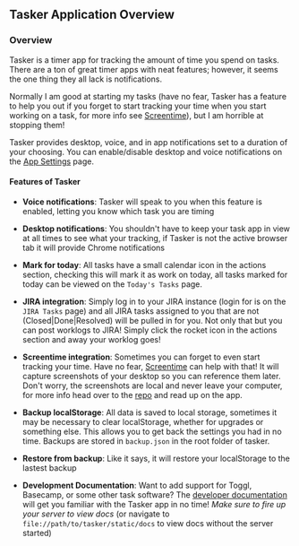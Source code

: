 ## Tasker Application Overview

### Overview
Tasker is a timer app for tracking the amount of time you spend on tasks. There are a ton of great timer apps with neat features; however, it seems the one thing they all lack is notifications.

Normally I am good at starting my tasks (have no fear, Tasker has a feature to help you out if you forget to start tracking your time when you start working on a task, for more info see [Screentime](https://github.com/kkemple/tasker/wiki/Screentime)), but I am horrible at stopping them!

Tasker provides desktop, voice, and in app notifications set to a duration of your choosing. You can enable/disable desktop and voice notifications on the [App Settings](https://github.com/kkemple/tasker/wiki/App-Settings) page.

#### Features of Tasker

- **Voice notifications**: Tasker will speak to you when this feature is enabled, letting you know which task you are timing

- **Desktop notifications**: You shouldn't have to keep your task app in view at all times to see what your tracking, if Tasker is not the active browser tab it will provide Chrome notifications

- **Mark for today**: All tasks have a small calendar icon in the actions section, checking this will mark it as work on today, all tasks marked for today can be viewed on the `Today's Tasks` page.

- **JIRA integration**: Simply log in to your JIRA instance (login for is on the `JIRA Tasks` page) and all JIRA tasks assigned to you that are not (Closed|Done|Resolved) will be pulled in for you. Not only that but you can post worklogs to JIRA! Simply click the rocket icon in the actions section and away your worklog goes!

- **Screentime integration**: Sometimes you can forget to even start tracking your time. Have no fear, <a href="https://github.com/sprugman/screentime" target="_blank">Screentime</a> can help with that! It will capture screenshots of your desktop so you can reference them later. Don't worry, the screenshots are local and never leave your computer, for more info head over to the <a href="https://github.com/sprugman/screentime" target="_blank">repo</a> and read up on the app.

- **Backup localStorage**: All data is saved to local storage, sometimes it may be necessary to clear localStorage, whether for upgrades or something else. This allows you to get back the settings you had in no time. Backups are stored in `backup.json` in the root folder of tasker.

- **Restore from backup**: Like it says, it will restore your localStorage to the lastest backup

- **Development Documentation**: Want to add support for Toggl, Basecamp, or some other task software? The [developer documentation](http://localhost:8888/docs/) will get you familiar with the Tasker app in no time! *Make sure to fire up your server to view docs* (or navigate to `file://path/to/tasker/static/docs` to view docs without the server started)

